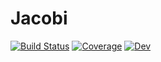 # Jacobi

[![Build Status](https://github.com/stla/Jacobi.jl/actions/workflows/CI.yml/badge.svg?branch=main)](https://github.com/stla/Jacobi.jl/actions/workflows/CI.yml?query=branch%3Amain)
[![Coverage](https://codecov.io/gh/stla/Jacobi.jl/branch/main/graph/badge.svg)](https://codecov.io/gh/stla/Jacobi.jl)
[![Dev](https://img.shields.io/badge/docs-dev-blue.svg)](https://stla.github.io/Jacobi.jl)
